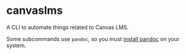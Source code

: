 # canvaslms

A CLI to automate things related to Canvas LMS.

Some subcommands use `pandoc`, so you must [install pandoc][pandoc] on your 
system.

[pandoc]: https://pandoc.org/installing.html
